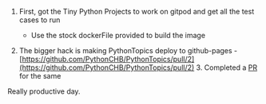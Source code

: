 <!-- title: Productive Hacking -->

1. First, got the Tiny Python Projects to work on gitpod and get all the test cases to run 
	- Use the stock dockerFile provided to build the image 

2. The bigger hack is making PythonTopics deploy to github-pages - [https://github.com/PythonCHB/PythonTopics/pull/2](https://github.com/PythonCHB/PythonTopics/pull/2)
	3. Completed a [PR]([https://github.com/PythonCHB/PythonTopics/pulls](https://github.com/PythonCHB/PythonTopics/pulls)) for the same 

Really productive day. 


